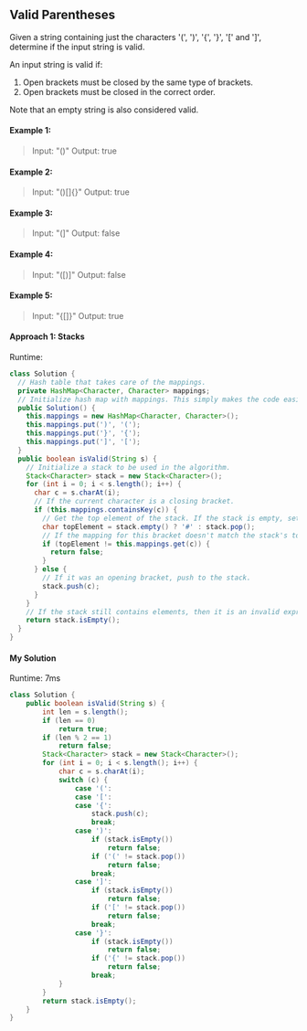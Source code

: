 ## Valid Parentheses

Given a string containing just the characters '(', ')', '{', '}', '[' and ']', determine if the input string is valid.

An input string is valid if:

1. Open brackets must be closed by the same type of brackets.
2. Open brackets must be closed in the correct order.

Note that an empty string is also considered valid.

#### Example 1:

>Input: "()"
Output: true

#### Example 2:

>Input: "()[]{}"
Output: true

#### Example 3:

>Input: "(]"
Output: false

#### Example 4:

>Input: "([)]"
Output: false

#### Example 5:

>Input: "{[]}"
Output: true


#### Approach 1: Stacks

Runtime:

```java
class Solution {
  // Hash table that takes care of the mappings.
  private HashMap<Character, Character> mappings;
  // Initialize hash map with mappings. This simply makes the code easier to read.
  public Solution() {
    this.mappings = new HashMap<Character, Character>();
    this.mappings.put(')', '(');
    this.mappings.put('}', '{');
    this.mappings.put(']', '[');
  }
  public boolean isValid(String s) {
    // Initialize a stack to be used in the algorithm.
    Stack<Character> stack = new Stack<Character>();
    for (int i = 0; i < s.length(); i++) {
      char c = s.charAt(i);
      // If the current character is a closing bracket.
      if (this.mappings.containsKey(c)) {
        // Get the top element of the stack. If the stack is empty, set a dummy value of '#'
        char topElement = stack.empty() ? '#' : stack.pop();
        // If the mapping for this bracket doesn't match the stack's top element, return false.
        if (topElement != this.mappings.get(c)) {
          return false;
        }
      } else {
        // If it was an opening bracket, push to the stack.
        stack.push(c);
      }
    }
    // If the stack still contains elements, then it is an invalid expression.
    return stack.isEmpty();
  }
}
```

#### My Solution

Runtime: 7ms

```java
class Solution {
    public boolean isValid(String s) {
        int len = s.length();
        if (len == 0)
            return true;
        if (len % 2 == 1)
            return false;
        Stack<Character> stack = new Stack<Character>();
        for (int i = 0; i < s.length(); i++) {
            char c = s.charAt(i);
            switch (c) {
                case '(':
                case '[':
                case '{':
                    stack.push(c);
                    break;
                case ')':
                    if (stack.isEmpty())
                        return false;
                    if ('(' != stack.pop())
                        return false;
                    break;
                case ']':
                    if (stack.isEmpty())
                        return false;
                    if ('[' != stack.pop())
                        return false;
                    break;
                case '}':
                    if (stack.isEmpty())
                        return false;
                    if ('{' != stack.pop())
                        return false;
                    break;
            }
        }
        return stack.isEmpty();
    }
}
```
